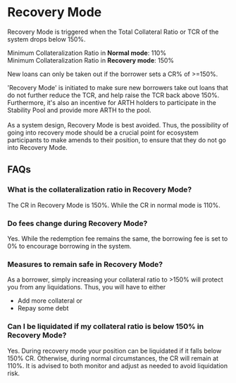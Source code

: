 # Recovery Mode

Recovery Mode is triggered when the Total Collateral Ratio or TCR of the system drops below 150%.

Minimum Collateralization Ratio in **Normal mode**: 110%\
Minimum Collateralization Ratio in **Recovery mode**: 150%

New loans can only be taken out if the borrower sets a CR% of >=150%.

'Recovery Mode' is initiated to make sure new borrowers take out loans that do not further reduce the TCR, and help raise the TCR back above 150%. Furthermore, it's also an incentive for ARTH holders to participate in the Stability Pool and provide more ARTH to the pool.\
\
As a system design, Recovery Mode is best avoided. Thus, the possibility of going into recovery mode should be a crucial point for ecosystem participants to make amends to their position, to ensure that they do not go into Recovery Mode.

## FAQs

### **What is the collateralization ratio in Recovery Mode?**&#x20;

The CR in Recovery Mode is 150%. While the CR in normal mode is 110%.&#x20;

### **Do fees change during Recovery Mode?**

Yes. While the redemption fee remains the same, the borrowing fee is set to 0% to encourage borrowing in the system.&#x20;

### **Measures to remain safe in Recovery Mode?**

As a borrower, simply increasing your collateral ratio to >150% will protect you from any liquidations. Thus, you will have to either&#x20;

* Add more collateral or&#x20;
* Repay some debt&#x20;

### Can I be liquidated if my collateral ratio is below 150% in Recovery Mode?&#x20;

Yes. During recovery mode your position can be liquidated if it falls below 150% CR. Otherwise, during normal circumstances, the CR will remain at 110%. It is advised to both monitor and adjust as needed to avoid liquidation risk.
